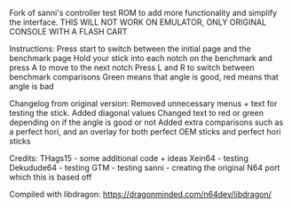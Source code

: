 Fork of sanni's controller test ROM to add more functionality and simplify the interface.
THIS WILL NOT WORK ON EMULATOR, ONLY ORIGINAL CONSOLE WITH A FLASH CART

Instructions:
Press start to switch between the initial page and the benchmark page
Hold your stick into each notch on the benchmark and press A to move to the next notch
Press L and R to switch between benchmark comparisons
Green means that angle is good, red means that angle is bad

Changelog from original version:
Removed unnecessary menus + text for testing the stick.
Added diagonal values
Changed text to red or green depending on if the angle is good or not
Added extra comparisons such as a perfect hori, and an overlay for both perfect OEM sticks and perfect hori sticks

Credits:
THags15 - some additional code + ideas
Xein64 - testing
Dekudude64 - testing
GTM - testing
sanni - creating the original N64 port which this is based off

Compiled with libdragon: https://dragonminded.com/n64dev/libdragon/  
